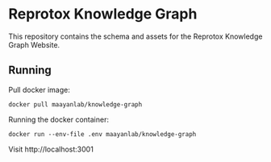 # Reprotox Knowledge Graph
This repository contains the schema and assets for the Reprotox Knowledge Graph Website.

## Running 

Pull docker image:
```
docker pull maayanlab/knowledge-graph
```

Running the docker container:
```
docker run --env-file .env maayanlab/knowledge-graph
```

Visit http://localhost:3001